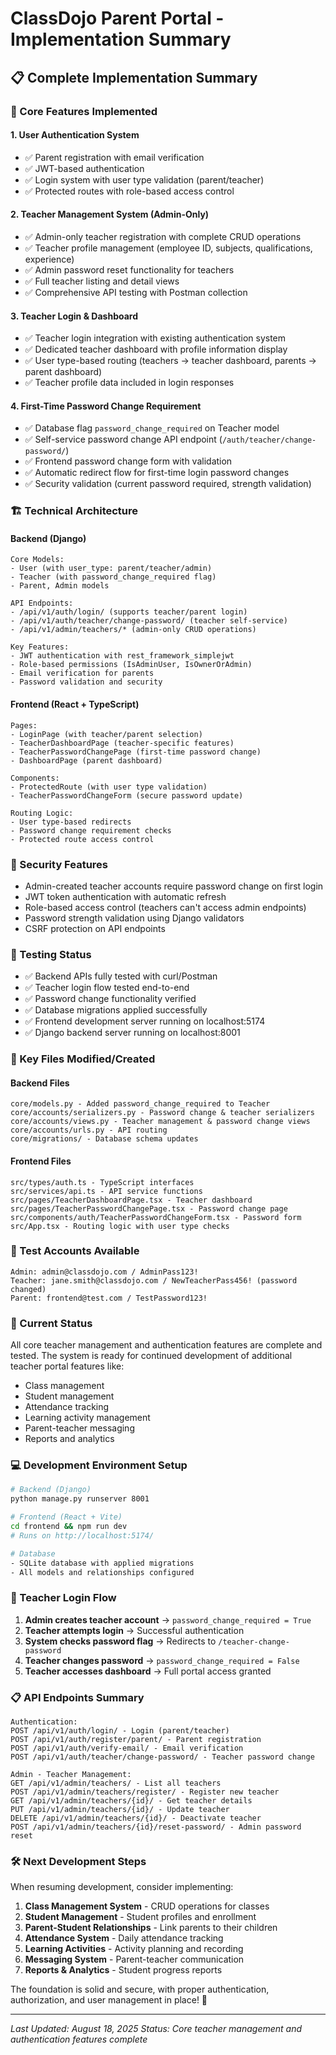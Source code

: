 # ClassDojo Parent Portal - Implementation Summary

## 📋 Complete Implementation Summary

### 🎯 Core Features Implemented

#### 1. **User Authentication System**
- ✅ Parent registration with email verification
- ✅ JWT-based authentication 
- ✅ Login system with user type validation (parent/teacher)
- ✅ Protected routes with role-based access control

#### 2. **Teacher Management System (Admin-Only)**
- ✅ Admin-only teacher registration with complete CRUD operations
- ✅ Teacher profile management (employee ID, subjects, qualifications, experience)
- ✅ Admin password reset functionality for teachers
- ✅ Full teacher listing and detail views
- ✅ Comprehensive API testing with Postman collection

#### 3. **Teacher Login & Dashboard**
- ✅ Teacher login integration with existing authentication system
- ✅ Dedicated teacher dashboard with profile information display
- ✅ User type-based routing (teachers → teacher dashboard, parents → parent dashboard)
- ✅ Teacher profile data included in login responses

#### 4. **First-Time Password Change Requirement**
- ✅ Database flag `password_change_required` on Teacher model
- ✅ Self-service password change API endpoint (`/auth/teacher/change-password/`)
- ✅ Frontend password change form with validation
- ✅ Automatic redirect flow for first-time login password changes
- ✅ Security validation (current password required, strength validation)

### 🏗️ Technical Architecture

#### Backend (Django)
```
Core Models:
- User (with user_type: parent/teacher/admin)
- Teacher (with password_change_required flag)
- Parent, Admin models

API Endpoints:
- /api/v1/auth/login/ (supports teacher/parent login)
- /api/v1/auth/teacher/change-password/ (teacher self-service)
- /api/v1/admin/teachers/* (admin-only CRUD operations)

Key Features:
- JWT authentication with rest_framework_simplejwt
- Role-based permissions (IsAdminUser, IsOwnerOrAdmin)
- Email verification for parents
- Password validation and security
```

#### Frontend (React + TypeScript)
```
Pages:
- LoginPage (with teacher/parent selection)
- TeacherDashboardPage (teacher-specific features)
- TeacherPasswordChangePage (first-time password change)
- DashboardPage (parent dashboard)

Components:
- ProtectedRoute (with user type validation)
- TeacherPasswordChangeForm (secure password update)

Routing Logic:
- User type-based redirects
- Password change requirement checks
- Protected route access control
```

### 🔐 Security Features
- Admin-created teacher accounts require password change on first login
- JWT token authentication with automatic refresh
- Role-based access control (teachers can't access admin endpoints)
- Password strength validation using Django validators
- CSRF protection on API endpoints

### 🧪 Testing Status
- ✅ Backend APIs fully tested with curl/Postman
- ✅ Teacher login flow tested end-to-end
- ✅ Password change functionality verified
- ✅ Database migrations applied successfully
- ✅ Frontend development server running on localhost:5174
- ✅ Django backend server running on localhost:8001

### 📁 Key Files Modified/Created

#### Backend Files
```
core/models.py - Added password_change_required to Teacher
core/accounts/serializers.py - Password change & teacher serializers
core/accounts/views.py - Teacher management & password change views
core/accounts/urls.py - API routing
core/migrations/ - Database schema updates
```

#### Frontend Files
```
src/types/auth.ts - TypeScript interfaces
src/services/api.ts - API service functions
src/pages/TeacherDashboardPage.tsx - Teacher dashboard
src/pages/TeacherPasswordChangePage.tsx - Password change page
src/components/auth/TeacherPasswordChangeForm.tsx - Password form
src/App.tsx - Routing logic with user type checks
```

### 🎯 Test Accounts Available
```
Admin: admin@classdojo.com / AdminPass123!
Teacher: jane.smith@classdojo.com / NewTeacherPass456! (password changed)
Parent: frontend@test.com / TestPassword123!
```

### 🚀 Current Status
All core teacher management and authentication features are complete and tested. The system is ready for continued development of additional teacher portal features like:
- Class management
- Student management  
- Attendance tracking
- Learning activity management
- Parent-teacher messaging
- Reports and analytics

### 💻 Development Environment Setup
```bash
# Backend (Django)
python manage.py runserver 8001

# Frontend (React + Vite)
cd frontend && npm run dev
# Runs on http://localhost:5174/

# Database
- SQLite database with applied migrations
- All models and relationships configured
```

### 🔄 Teacher Login Flow
1. **Admin creates teacher account** → `password_change_required = True`
2. **Teacher attempts login** → Successful authentication
3. **System checks password flag** → Redirects to `/teacher-change-password`
4. **Teacher changes password** → `password_change_required = False`
5. **Teacher accesses dashboard** → Full portal access granted

### 📋 API Endpoints Summary
```
Authentication:
POST /api/v1/auth/login/ - Login (parent/teacher)
POST /api/v1/auth/register/parent/ - Parent registration
POST /api/v1/auth/verify-email/ - Email verification
POST /api/v1/auth/teacher/change-password/ - Teacher password change

Admin - Teacher Management:
GET /api/v1/admin/teachers/ - List all teachers
POST /api/v1/admin/teachers/register/ - Register new teacher
GET /api/v1/admin/teachers/{id}/ - Get teacher details
PUT /api/v1/admin/teachers/{id}/ - Update teacher
DELETE /api/v1/admin/teachers/{id}/ - Deactivate teacher
POST /api/v1/admin/teachers/{id}/reset-password/ - Admin password reset
```

### 🛠️ Next Development Steps
When resuming development, consider implementing:
1. **Class Management System** - CRUD operations for classes
2. **Student Management** - Student profiles and enrollment
3. **Parent-Student Relationships** - Link parents to their children
4. **Attendance System** - Daily attendance tracking
5. **Learning Activities** - Activity planning and recording
6. **Messaging System** - Parent-teacher communication
7. **Reports & Analytics** - Student progress reports

The foundation is solid and secure, with proper authentication, authorization, and user management in place! 🎉

---
*Last Updated: August 18, 2025*
*Status: Core teacher management and authentication features complete*